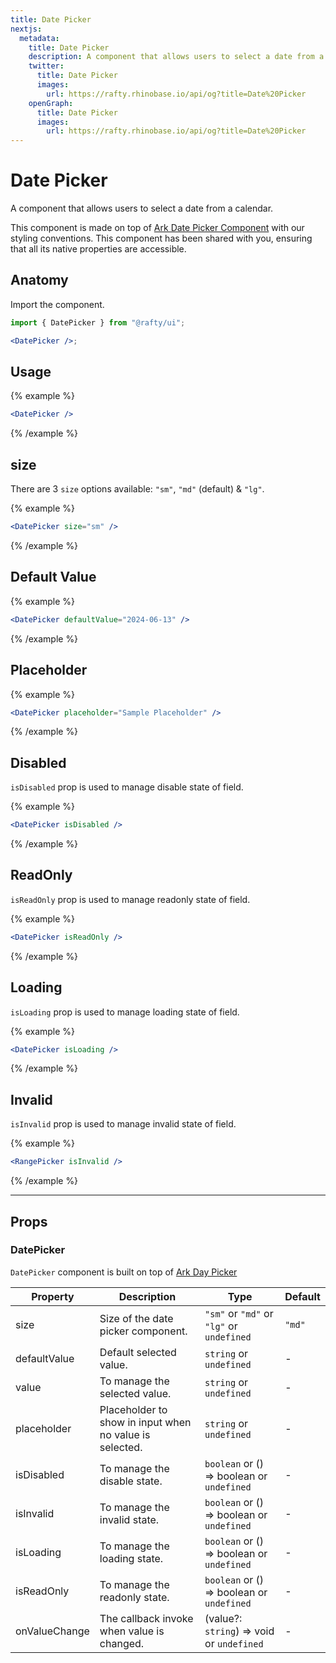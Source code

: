 ```yaml
---
title: Date Picker
nextjs:
  metadata:
    title: Date Picker
    description: A component that allows users to select a date from a calendar.
    twitter:
      title: Date Picker
      images:
        url: https://rafty.rhinobase.io/api/og?title=Date%20Picker
    openGraph:
      title: Date Picker
      images:
        url: https://rafty.rhinobase.io/api/og?title=Date%20Picker
---
```


# Date Picker

A component that allows users to select a date from a calendar.

This component is made on top of [Ark Date Picker Component](https://ark-ui.com/react/docs/components/date-picker) with our styling conventions. This component has been shared with you, ensuring that all its native properties are accessible.

## Anatomy

Import the component.

```jsx
import { DatePicker } from "@rafty/ui";

<DatePicker />;
```

## Usage

{% example %}

```jsx
<DatePicker />
```

{% /example %}

## size

There are 3 `size` options available: `"sm"`, `"md"` (default) & `"lg"`.

{% example %}

```jsx
<DatePicker size="sm" />
```

{% /example %}

## Default Value

{% example %}

```jsx
<DatePicker defaultValue="2024-06-13" />
```

{% /example %}

## Placeholder

{% example %}

```jsx
<DatePicker placeholder="Sample Placeholder" />
```

{% /example %}

## Disabled

`isDisabled` prop is used to manage disable state of field.

{% example %}

```jsx
<DatePicker isDisabled />
```

{% /example %}

## ReadOnly

`isReadOnly` prop is used to manage readonly state of field.

{% example %}

```jsx
<DatePicker isReadOnly />
```

{% /example %}

## Loading

`isLoading` prop is used to manage loading state of field.

{% example %}

```jsx
<DatePicker isLoading />
```

{% /example %}

## Invalid

`isInvalid` prop is used to manage invalid state of field.

{% example %}

```jsx
<RangePicker isInvalid />
```

{% /example %}

---

## Props

### DatePicker

`DatePicker` component is built on top of [Ark Day Picker](https://ark-ui.com/react/docs/components/date-picker#api-reference)

| Property      | Description                                             | Type                                                   | Default |
| ------------- | ------------------------------------------------------- | ------------------------------------------------------ | ------- |
| size          | Size of the date picker component.                      | `"sm"` or `"md"` or `"lg"` or `undefined`              | `"md"`  |
| defaultValue  | Default selected value.                                 | `string` or `undefined`                                | -       |
| value         | To manage the selected value.                           | `string` or `undefined`                                | -       |
| placeholder   | Placeholder to show in input when no value is selected. | `string` or `undefined`                                | -       |
| isDisabled    | To manage the disable state.                            | `boolean` or <Info>() => boolean</Info> or `undefined` | -       |
| isInvalid     | To manage the invalid state.                            | `boolean` or <Info>() => boolean</Info> or `undefined` | -       |
| isLoading     | To manage the loading state.                            | `boolean` or <Info>() => boolean</Info> or `undefined` | -       |
| isReadOnly    | To manage the readonly state.                           | `boolean` or <Info>() => boolean</Info> or `undefined` | -       |
| onValueChange | The callback invoke when value is changed.              | <Info>(value?: `string`) => void</Info> or `undefined` | -       |
